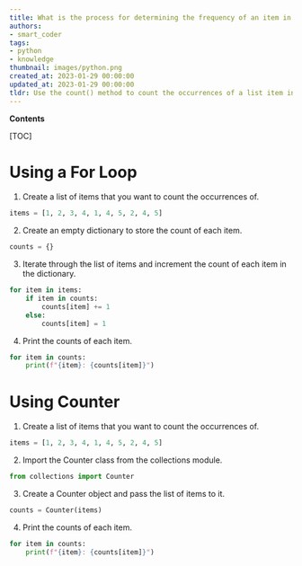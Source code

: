 ```yaml
---
title: What is the process for determining the frequency of an item in a list?
authors:
- smart_coder
tags:
- python
- knowledge
thumbnail: images/python.png
created_at: 2023-01-29 00:00:00
updated_at: 2023-01-29 00:00:00
tldr: Use the count() method to count the occurrences of a list item in Python.
---
```


**Contents**

[TOC]

# Using a For Loop

1. Create a list of items that you want to count the occurrences of.

```python
items = [1, 2, 3, 4, 1, 4, 5, 2, 4, 5]
```

2. Create an empty dictionary to store the count of each item.

```python
counts = {}
```

3. Iterate through the list of items and increment the count of each item in the dictionary.

```python
for item in items:
    if item in counts:
        counts[item] += 1
    else:
        counts[item] = 1
```

4. Print the counts of each item.

```python
for item in counts:
    print(f"{item}: {counts[item]}")
```

# Using Counter

1. Create a list of items that you want to count the occurrences of.

```python
items = [1, 2, 3, 4, 1, 4, 5, 2, 4, 5]
```

2. Import the Counter class from the collections module.

```python
from collections import Counter
```

3. Create a Counter object and pass the list of items to it.

```python
counts = Counter(items)
```

4. Print the counts of each item.

```python
for item in counts:
    print(f"{item}: {counts[item]}")
```
